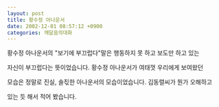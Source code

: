 ```yaml
---
layout: post
title: 황수정 아나운서
date: 2002-12-01 08:57:12 +0900
categories: 깨달음의대화
---
```

황수정 아나운서의 "보기에 부끄럽다"말은 행동하지 못 하고 보도만 하고 있는
  
자신이 부끄럽다는 뜻이었습니다. 황수정 아나운서가 여태껏 우리에게 보여왔던
  
모습은 정말로 진실, 솔&#51651;한 아나운서의 모습이었습니다. 김동렬씨가 뭔가 오해하고
  
있는 듯 해서 적어 봤습니다.